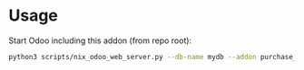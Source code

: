 # Usage

Start Odoo including this addon (from repo root):

```bash
python3 scripts/nix_odoo_web_server.py --db-name mydb --addon purchase_order_line_sequence
```
